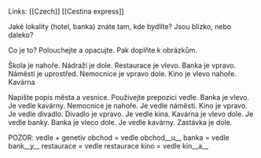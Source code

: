 Links: [[Czech]] [[Cestina express]]

Jaké lokality (hotel, banka) znáte tam, kde bydlíte? Jsou blízko, nebo daleko?

Co je to? Polouchejte a opacujte. Pak doplňte k obrázkům.

Škola je nahoře.
Nádraží je dole.
Restaurace je vlevo.
Banka je vpravo.
Náměstí je uprostřed.
Nemocnice je vpravo dole.
Kino je vlevo nahoře.
Kavárna

Napište popis města a vesnice. Použivejte prepozici vedle.
Banka je vlevo. Je vedle kavárny.
Nemocnice je nahoře. Je vedle náměstí.
Kino je vpravo. Je vedle divadlo.
Divadlo je vpravo. Je vedle kina.
Kavárna je vlevo dole. Je vedle banky.
Banka je vleco dole. Je vedle kavárny.
Zastávka je dole.

POZOR: vedle + genetiv
obchod = vedle obchod__u__
banka = vedle bank__y__
restaurace = vedle restaurace
kino = vedle kin__a__
